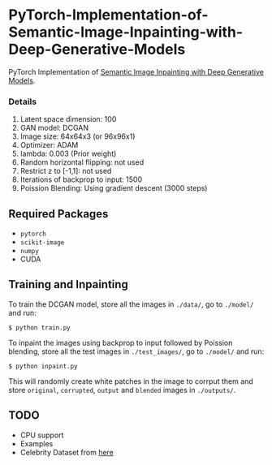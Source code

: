# PyTorch-Implementation-of-Semantic-Image-Inpainting-with-Deep-Generative-Models

PyTorch Implementation of <a href="http://openaccess.thecvf.com/content_cvpr_2017/papers/Yeh_Semantic_Image_Inpainting_CVPR_2017_paper.pdf">Semantic Image Inpainting with Deep Generative Models</a>.


### Details
1. Latent space dimension: 100
2. GAN model: DCGAN
3. Image size: 64x64x3 (or 96x96x1)
4. Optimizer: ADAM 
5. lambda: 0.003 (Prior weight)
6. Random horizontal flipping: not used
7. Restrict z to [-1,1]: not used
8. Iterations of backprop to input: 1500
9. Poission Blending: Using gradient descent (3000 steps)

## Required Packages
* `pytorch`
* `scikit-image`
* `numpy`
* CUDA

## Training and Inpainting

To train the DCGAN model, store all the images in `./data/`, go to `./model/` and run:

```
$ python train.py
```

To inpaint the images using backprop to input followed by Poission blending, store all the test images in `./test_images/`, go to `./model/` and run:

```
$ python inpaint.py
```

This will randomly create white patches in the image to corrput them and store `original`, `corrupted`, `output` and `blended` images in `./outputs/`.

## TODO

* CPU support
* Examples
* Celebrity Dataset from <a href="https://www.microsoft.com/en-us/research/project/msra-cfw-data-set-of-celebrity-faces-on-the-web/">here</a>
